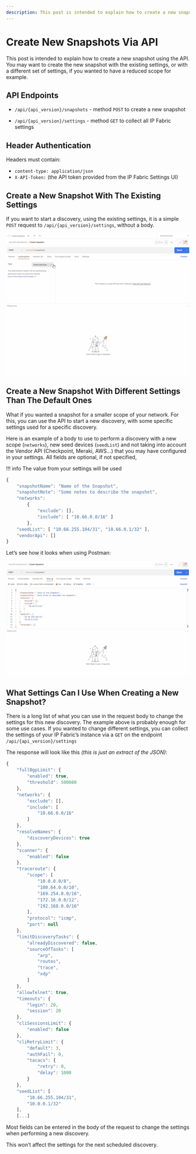 ```yaml
---
description: This post is intended to explain how to create a new snapshot using the API. You may want to create the new snapshot with the existing settings, or with...
---
```


# Create New Snapshots Via API

This post is intended to explain how to create a new snapshot using the API. You may want to create the new snapshot with the existing settings, or with a different set of settings, if you wanted to have a reduced scope for example.

## API Endpoints

- `/api/{api_version}/snapshots` - method `POST` to create a new snapshot

- `/api/{api_version}/settings` - method `GET` to collect all IP Fabric settings

## Header Authentication

Headers must contain:

- `content-type: application/json`
- `X-API-Token:` (the API token provided from the IP Fabric Settings UI)

## Create a New Snapshot With The Existing Settings

If you want to start a discovery, using the existing settings, it is a simple `POST` request to `/api/{api_version}/settings`, without a body.


![configure of Creating snapshot](configure_of_Creating_snapshoot.gif)

## Create a New Snapshot With Different Settings Than The Default Ones

What if you wanted a snapshot for a smaller scope of your network. For this, you can use the API to start a new discovery, with some specific settings used for a specific discovery.

Here is an example of a body to use to perform a discovery with a new scope (`networks`), new seed devices (`seedList`) and not taking into account the Vendor API (Checkpoint, Meraki, AWS…) that you may have configured in your settings. All fields are optional, if not specified,

!!! info The value from your settings will be used

```js
{
    "snapshotName": "Name of the Snapshot",
    "snapshotNote": "Some notes to describe the snapshot",
    "networks":
        {
            "exclude": [],
            "include": [ "10.66.0.0/16" ]
        },
    "seedList": [ "10.66.255.104/31", "10.66.0.1/32" ],
    "vendorApi": []
}
```

Let’s see how it looks when using Postman:

![create snapshot](create_snapshot.gif)

## What Settings Can I Use When Creating a New Snapshot?

There is a long list of what you can use in the request body to change the settings for this new discovery. The example above is probably enough for some use cases. If you wanted to change different settings, you can collect the settings of your IP Fabric’s instance via a `GET` on the endpoint `/api/{api_version}/settings`

The response will look like this _(this is just an extract of the JSON)_:

```js
{
    "fullBgpLimit": {
        "enabled": true,
        "threshold": 500000
    },
    "networks": {
        "exclude": [],
        "include": [
            "10.66.0.0/16"
        ]
    },
    "resolveNames": {
        "discoveryDevices": true
    },
    "scanner": {
        "enabled": false
    },
    "traceroute": {
        "scope": [
            "10.0.0.0/8",
            "100.64.0.0/10",
            "169.254.0.0/16",
            "172.16.0.0/12",
            "192.168.0.0/16"
        ],
        "protocol": "icmp",
        "port": null
    },
    "limitDiscoveryTasks": {
        "alreadyDiscovered": false,
        "sourceOfTasks": [
            "arp",
            "routes",
            "trace",
            "xdp"
        ]
    },
    "allowTelnet": true,
    "timeouts": {
        "login": 20,
        "session": 20
    },
    "cliSessionsLimit": {
        "enabled": false
    },
    "cliRetryLimit": {
        "default": 3,
        "authFail": 0,
        "tacacs": {
            "retry": 0,
            "delay": 1000
        }
    },
    "seedList": [
        "10.66.255.104/31",
        "10.0.0.1/32"
    ],
    [...]
```

Most fields can be entered in the body of the request to change the settings when performing a new discovery.

This won’t affect the settings for the next scheduled discovery.
